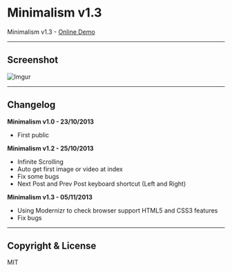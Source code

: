 # Minimalism v1.3

Minimalism v1.3 - [Online Demo](http://minimalism.hnq.me)

---

## Screenshot

![Imgur](http://i.imgur.com/OAguN0K.png)

---

## Changelog

**Minimalism v1.0 - 23/10/2013**
+ First public

**Minimalism v1.2 - 25/10/2013**
+ Infinite Scrolling
+ Auto get first image or video at index
+ Fix some bugs
+ Next Post and Prev Post keyboard shortcut (Left and Right)

**Minimalism v1.3 - 05/11/2013**
+ Using Modernizr to check browser support HTML5 and CSS3 features
+ Fix bugs

---

## Copyright & License

MIT

